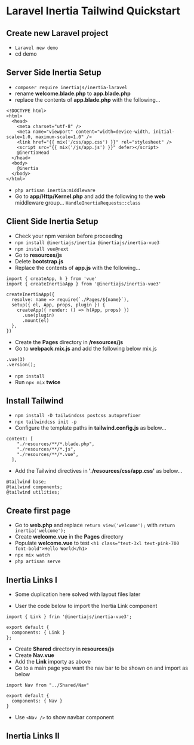 # Laravel Inertia Tailwind Quickstart 
## Create new Laravel project
- `Laravel new demo`
- cd demo
## Server Side Inertia Setup
- `composer require inertiajs/inertia-laravel`
- rename **welcome.blade.php** to **app.blade.php**
- replace the contents of **app.blade.php** with the following...
```
<!DOCTYPE html>
<html>
  <head>
    <meta charset="utf-8" />
    <meta name="viewport" content="width=device-width, initial-scale=1.0, maximum-scale=1.0" />
    <link href="{{ mix('/css/app.css') }}" rel="stylesheet" />
    <script src="{{ mix('/js/app.js') }}" defer></script>
    @inertiaHead
  </head>
  <body>
    @inertia
  </body>
</html>
```
- `php artisan inertia:middleware`
- Go to **app/Http/Kernel.php** and add the following to the **web** middleware group...
`HandleInertiaRequests::class`

## Client Side Inertia Setup
- Check your npm version before proceeding
- `npm install @inertiajs/inertia @inertiajs/inertia-vue3`
- `npm install vue@next`
- Go to **resources/js**
- Delete **bootstrap.js**
- Replace the contents of **app.js** with the following...
```
import { createApp, h } from 'vue'
import { createInertiaApp } from '@inertiajs/inertia-vue3'

createInertiaApp({
  resolve: name => require(`./Pages/${name}`),
  setup({ el, App, props, plugin }) {
    createApp({ render: () => h(App, props) })
      .use(plugin)
      .mount(el)
  },
})
```
- Create the **Pages** directory in **/resources/js**
- Go to **webpack.mix.js** and add the following below mix.js
```
.vue(3)
.version();
```
- `npm install`
- Run `npx mix` **twice**

## Install Tailwind
- `npm install -D tailwindcss postcss autoprefixer`
- `npx tailwindcss init -p`
- Configure the template paths in **tailwind.config.js** as below...
```
content: [
    "./resources/**/*.blade.php",
    "./resources/**/*.js",
    "./resources/**/*.vue",
  ],
```
- Add the Tailwind directives in **'./resources/css/app.css'** as below...
```
@tailwind base;
@tailwind components;
@tailwind utilities;
```

## Create first page
- Go to **web.php** and replace `return view('welcome');` with `return inertia('welcome');`
- Create **welcome.vue** in the **Pages** directory
- Populate **welcome.vue** to test `<h1 class="text-3xl text-pink-700 font-bold">Hello World</h1>`
- `npx mix watch`
- `php artisan serve`

## Inertia Links I
* Some duplication here solved with layout files later
- User the code below to import the Inertia Link component
```
import { Link } frin '@inertiajs/inertia-vue3';

export default {
  components: { Link }
};
```
- Create **Shared** directory in **resources/js**
- Create **Nav.vue**
- Add the **Link** importy as above
- Go to a main page you want the nav bar to be shown on and import as below

```
import Nav from "../Shared/Nav"

export default {
  components: { Nav }
}
```
- Use `<Nav />` to show navbar component

## Inertia Links II

